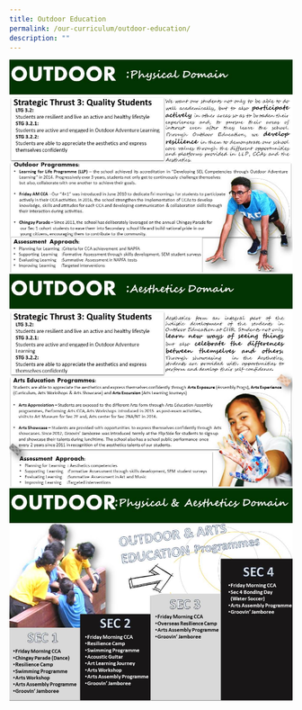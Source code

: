 ```yaml
---
title: Outdoor Education
permalink: /our-curriculum/outdoor-education/
description: ""
---
```


![](/images/Slide13.jpeg)
![](/images/Slide14.jpeg)
![](/images/Slide15.jpeg)
